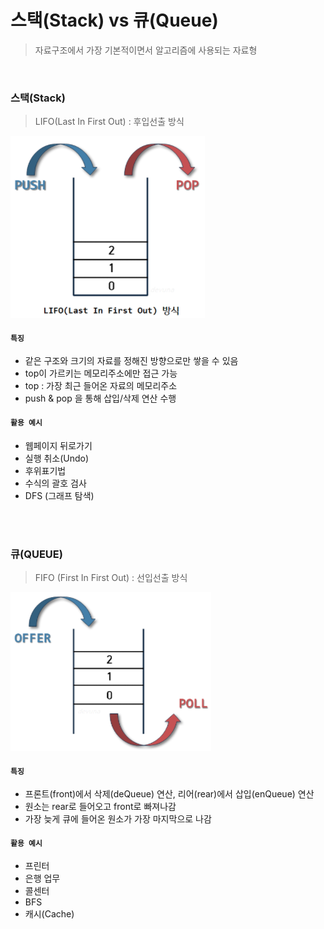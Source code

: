 # 스택(Stack) vs 큐(Queue)

> 자료구조에서 가장 기본적이면서 알고리즘에 사용되는 자료형

<br>

### 스택(Stack)

> LIFO(Last In First Out) : 후입선출 방식

![image-20210711181519132](README.assets/image-20210711181519132-1625994921074.png)

#### `특징`

- 같은 구조와 크기의 자료를 정해진 방향으로만 쌓을 수 있음
- top이 가르키는 메모리주소에만 접근 가능
- top : 가장 최근 들어온 자료의 메모리주소
- push & pop 을 통해 삽입/삭제 연산 수행

#### `활용 예시`

- 웹페이지 뒤로가기
- 실행 취소(Undo)
- 후위표기법
- 수식의 괄호 검사
- DFS (그래프 탐색)

<br>

<br>

### 큐(QUEUE)

> FIFO (First In First Out) : 선입선출 방식

![image-20210711182003364](README.assets/image-20210711182003364.png)

#### `특징`

- 프론트(front)에서 삭제(deQueue) 연산, 리어(rear)에서 삽입(enQueue) 연산
- 원소는 rear로 들어오고 front로 빠져나감
- 가장 늦게 큐에 들어온 원소가 가장 마지막으로 나감

#### `활용 예시`

- 프린터
- 은행 업무
- 콜센터
- BFS
- 캐시(Cache)